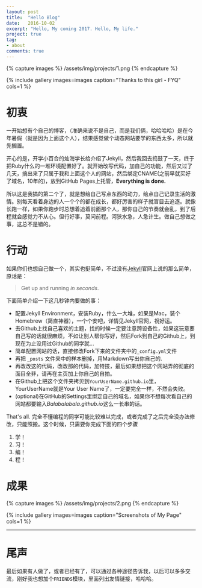 ```yaml
---
layout: post
title:  "Hello Blog"
date:   2016-10-02
excerpt: "Hello, My coming 2017. Hello, My life."
project: true
tag:
- about
comments: true
---
```

{% capture images %}
    /assets/img/projects/1.png
{% endcapture %}

{% include gallery images=images caption="Thanks to this girl - FYQ" cols=1 %}


# 初衷
一开始想有个自己的博客，（准确来说不是自己，而是我们俩，哈哈哈哈）是在今年暑假（就是因为上面这个人），结果感觉做个动态网站要学的东西太多，所以就先搁置。

开心的是，开学小百合的灿海学长给介绍了Jekyll，然后我回去捣鼓了一天，终于把Ruby什么的一堆环境配置好了。就开始改写代码，加自己的功能，然后又过了几天，搞出来了只属于我和上面这个人的网站，然后绑定CNAME(之前早就买好了域名，10年的)，放到GitHub Pages上托管，<b>Everything is done.</b>

所以这是我搞的第二个了，就是想给自己写点东西的动力，给点自己记录生活的激情。别每天看着身边的人一个个的都在成长，都好厉害的样子就盲目去追逐。就像长跑一样，如果你跑步时总想着追着前面那个人，那你自己的节奏就会乱，到了后程就会感觉力不从心。但行好事，莫问前程。河狭水急，人急计生。做自己想做之事，这总不是错的。


# 行动
如果你们也想自己做一个，其实也挺简单，不过没有[Jekyll](http://jekyllrb.com/)官网上说的那么简单，原话是：

> Get up and running <i>in seconds</i>.

下面简单介绍一下这几秒钟内要做的事：

* 配置Jekyll Environment，安装Ruby，什么一大堆，如果是Mac，装个Homebrew（简直神器），一个个安吧，详情见Jekyll官网，祝好运。
* 去Github上找自己喜欢的主题，找的时候一定要注意跨设备性，如果这玩意要自己写的话就很麻烦，不如让别人帮你写好，然后Fork到自己的Github上，到现在为止没用过Github的同学就...
* 简单配置网站的话，直接修改Fork下来的文件夹中的`_config.yml`文件
* 再把 `_posts` 文件夹中的样本删掉，用Markdown写出你自己的.
* 再改改这的代码，改改那的代码，加特技，最后如果想把这个网站弄的彻底的面目全非，请再在主页加上你自己的自拍。
* 在Github上把这个文件夹拷贝到`YourUserName.github.io`里，YourUserName就是Your User Name了，一定要完全一样，不然会失败。
* (optional)在GitHub的Settings里绑定自己的域名，如果你不想每次看自己的网站都要输入<i>Balabalabala.github.io</i>这么一长串的话。
     
That's all. 完全不懂编程的同学可能比较难以完成，或者完成了之后完全没办法修改，只能照搬。这个时候，只需要你完成下面的四个步骤

1. 学！
2. 习！
3. 编！
4. 程！

# 成果

{% capture images %}
	/assets/img/projects/2.png
{% endcapture %}

{% include gallery images=images caption="Screenshots of My Page" cols=1 %}

---

# 尾声
最后如果有人做了，或者已经有了，可以通过各种途径告诉我，以后可以多多交流，刚好我也想加个`FRIENDS`模块，里面列出友情链接，哈哈哈。

